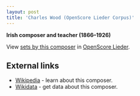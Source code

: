 ```yaml
---
layout: post
title: 'Charles Wood (OpenScore Lieder Corpus)'
---
```


__Irish composer and teacher (1866–1926)__

View [sets by this composer] in [OpenScore Lieder].

[sets by this composer]: https://musescore.com/openscore-lieder-corpus/sets?order=title&text=Wood,+Charles
[OpenScore Lieder]: https://musescore.com/openscore-lieder-corpus

## External links

- [Wikipedia] - learn about this composer.
- [Wikidata] - get data about this composer.

[Wikipedia]: https://en.wikipedia.org/wiki/Charles_Wood_(composer)
[Wikidata]: https://www.wikidata.org/wiki/Q246913
